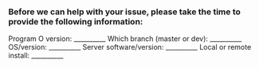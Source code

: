 ### Before we can help with your issue, please take the time to provide the following information:

Program O version:             __________
Which branch (master or dev):  __________
OS/version:                    __________
Server software/version:       __________
Local or remote install:       __________


